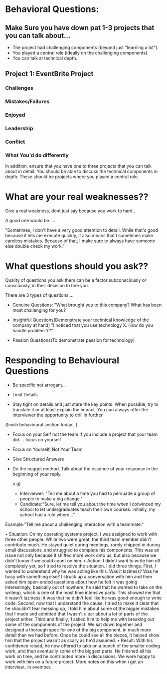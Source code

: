 # Behavioral Questions:

## Make Sure you have down pat 1-3 projects that you can talk about...

- The project had challenging components (beyond just "learning a lot").
- You played a central role (ideally on the challenging components).
- You can talk at technical depth.

## Project 1: EventBrite Project

### Challenges

### Mistakes/Failures

### Enjoyed

### Leadership

### Conflict

### What You'd do differently

In addition, ensure that you have one to three projects that you can talk about in detail. You should be able
to discuss the technical components in depth. These should be projects where you played a central role.

# What are your real weaknesses??

Give a real weakness, dont just say because you work to hard..

A good one would be ....

"Sometimes, I don't have a very good attention to detail. While that's good because it lets me
execute quickly, it also means that I sometimes make careless mistakes. Because of that, I make
sure to always have someone else double check my work."

# What questions should you ask??

Quality of questions you ask them can be a factor subconsciously or consciously, in their decision to hire you.

There are 3 types of questions....

- Genuine Questions:
  "What brought you to this company? What has been most challenging for you?

- Insightful Questions(Demonstrate your technical knowledge of the company at hand)
  "I noticed that you use technology X. How do you handle problem Y?"

- Passion Questions(To demonstrate passion for technology)

# Responding to Behavioural Questions

- Be specific not arrogant...

- Limit Details

- Stay tight on details and just state the key points. When possible, try to translate it or at least explain the
  impact. You can always offer the interviewer the opportunity to drill in further

(finish behavioural section today...)

- Focus on your Self not the team
  If you include a project that your team did.... focus on yourself

- Focus on Yourself, Not Your Team

- Give Structured Answers

- Do the nugget method.
  Talk about the essence of your response in the beginning of your reply.

  e.g)

  - Interviewer: "Tell me about a time you had to persuade a group of people to make a big change."
  - Candidate:"Sure, let me tell you about the time when I convinced my school to let undergraduates teach
    their own courses. Initially, my school had a rule where..."

Example:"Tell me about a challenging interaction with a teammate."

• Situation: On my operating systems project, I was assigned to work with three other people. While two
were great, the third team member didn't contribute much. He stayed quiet during meetings, rarely
chipped in during email discussions, and struggled to complete his components. This was an issue not
only because it shifted more work onto us, but also because we didn't know if we could count on him.
• Action: I didn't want to write him off completely yet, so I tried to resoive the situation. I did three things.
First, I wanted to understand why he was acting like this. Was it laziness? Was he busy with something
else? I struck up a conversation with him and then asked him open-ended questions about how he felt it
was going. Interestingly, basically out of nowhere, he said that he wanted to take on the writeup, which
is one of the most time intensive parts. This showed me that it wasn't laziness; it was that he didn't feel
like he was good enough to write code.
Second, now that I understand the cause, I tried to make it clear that he shouldn't fear messing up, I told
him about some of the bigger mistakes that I made and admitted that I wasn't ciear about a lot of parts
of the project either.
Third and finally, 1 asked him to help me with breaking out some of the components of the project. We
sat down together and designed a thorough spec for one of the big component, in much more detail
than we had before. Once he could see all the pieces, it helped show him that the project wasn't as scary
as he'd assumed.
• Result: With his confidence raised, he now offered to take on a bunch of the smaller coding work, and
then eventually some of the biggest parts. He finished all his work on time, and he contributed more in
discussions. We were happy to work with him on a future project.
More notes on this when i get an interview.. in ovember..
